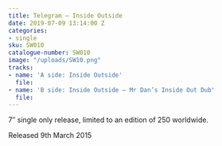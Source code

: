 ```yaml
---
title: Telegram – Inside Outside
date: 2019-07-09 13:14:00 Z
categories:
- single
sku: SW010
catalogue-number: SW010
image: "/uploads/SW10.png"
tracks:
- name: 'A side: Inside Outside'
  file: 
- name: 'B side: Inside Outside – Mr Dan’s Inside Out Dub'
  file: 
---
```


7″ single only release, limited to an edition of 250 worldwide.

Released 9th March 2015